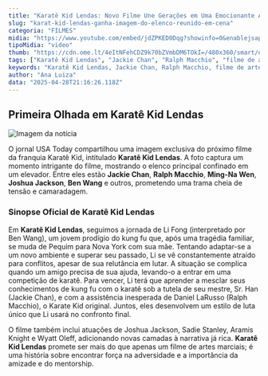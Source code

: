 ```yaml
---
title: "Karatê Kid Lendas: Novo Filme Une Gerações em Uma Emocionante Aventura de Artes Marciais"
slug: "karat-kid-lendas-ganha-imagem-do-elenco-reunido-em-cena"
categoria: "FILMES"
midia: "https://www.youtube.com/embed/jdZPKED0Dqg?showinfo=0&enablejsapi=1"
tipoMidia: "video"
thumb: "https://cdn.ome.lt/4eItNFehCDZ9k70bZVmbDM6TOkI=/480x360/smart/extras/conteudos/Captura_de_tela_2025-04-28_174120.png"
tags: ["Karatê Kid Lendas", "Jackie Chan", "Ralph Macchio", "filme de artes marciais", "cinema", "nova saga Karatê Kid"]
keywords: "Karatê Kid Lendas, Jackie Chan, Ralph Macchio, filme de artes marciais, cinema, nova saga Karatê Kid"
author: "Ana Luiza"
data: "2025-04-28T21:16:26.118Z"
---
```


## Primeira Olhada em Karatê Kid Lendas

![Imagem da notícia](https://cdn.ome.lt/MgrKAb0XzI51cDZlbKKh4bpUwCQ=/fit-in/837x500/smart/uploads/conteudo/fotos/karate_2.jpg)

O jornal USA Today compartilhou uma imagem exclusiva do próximo filme da franquia Karatê Kid, intitulado **Karatê Kid Lendas**. A foto captura um momento intrigante do filme, mostrando o elenco principal confinado em um elevador. Entre eles estão **Jackie Chan**, **Ralph Macchio**, **Ming-Na Wen**, **Joshua Jackson**, **Ben Wang** e outros, prometendo uma trama cheia de tensão e camaradagem.

### Sinopse Oficial de Karatê Kid Lendas

Em **Karatê Kid Lendas**, seguimos a jornada de Li Fong (interpretado por Ben Wang), um jovem prodígio do kung fu que, após uma tragédia familiar, se muda de Pequim para Nova York com sua mãe. Tentando adaptar-se a um novo ambiente e superar seu passado, Li se vê constantemente atraído para conflitos, apesar de sua relutância em lutar. A situação se complica quando um amigo precisa de sua ajuda, levando-o a entrar em uma competição de karatê. Para vencer, Li terá que aprender a mesclar seus conhecimentos de kung fu com o karatê sob a tutela de seu mestre, Sr. Han (Jackie Chan), e com a assistência inesperada de Daniel LaRusso (Ralph Macchio), o Karate Kid original. Juntos, eles desenvolvem um estilo de luta único que Li usará no confronto final.

O filme também inclui atuações de Joshua Jackson, Sadie Stanley, Aramis Knight e Wyatt Oleff, adicionando novas camadas à narrativa já rica. **Karatê Kid Lendas** promete ser mais do que apenas um filme de artes marciais; é uma história sobre encontrar força na adversidade e a importância da amizade e do mentorship.